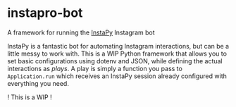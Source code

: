 # instapro-bot

A framework for running the [InstaPy](https://github.com/timgrossmann/InstaPy) Instagram bot

InstaPy is a fantastic bot for automating Instagram interactions, but can be a little messy to work with. This is a WIP Python framework that allows you to set basic configurations using dotenv and JSON, while defining the actual interactions as _plays_. A play is simply a function you pass to `Application.run` which receives an InstaPy session already configured with everything you need.

! This is a WIP !
